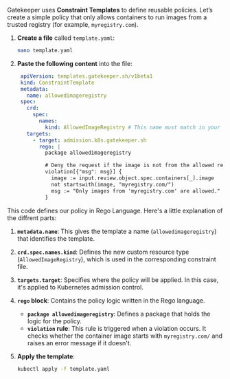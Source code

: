 Gatekeeper uses **Constraint Templates** to define reusable policies. Let’s create a simple policy that only allows containers to run images from a trusted registry (for example, `myregistry.com`).

1. **Create a file** called `template.yaml`:

   ```bash
   nano template.yaml
   ```

2. **Paste the following content** into the file:

   ```yaml
    apiVersion: templates.gatekeeper.sh/v1beta1
    kind: ConstraintTemplate
    metadata:
      name: allowedimageregistry
    spec:
      crd:
        spec:
          names:
            kind: AllowedImageRegistry # This name must match in your Constraint file
      targets:
        - target: admission.k8s.gatekeeper.sh
          rego: |
            package allowedimageregistry

            # Deny the request if the image is not from the allowed registry
            violation[{"msg": msg}] {
              image := input.review.object.spec.containers[_].image
              not startswith(image, "myregistry.com/")
              msg := "Only images from 'myregistry.com' are allowed."
            }
   ```
This code defines our policy in Rego Language. Here's a little explanation of the diffrent parts: 

1. **`metadata.name`**: This gives the template a name (`allowedimageregistry`) that identifies the template.
2. **`crd.spec.names.kind`**: Defines the new custom resource type (`AllowedImageRegistry`), which is used in the corresponding constraint file.
3. **`targets.target`**: Specifies where the policy will be applied. In this case, it's applied to Kubernetes admission control.
4. **`rego` block**: Contains the policy logic written in the Rego language.
   - **`package allowedimageregistry`**: Defines a package that holds the logic for the policy.
   - **`violation` rule**: This rule is triggered when a violation occurs. It checks whether the container image starts with `myregistry.com/` and raises an error message if it doesn't.

3. **Apply the template**:

   ```bash
   kubectl apply -f template.yaml
   ```
